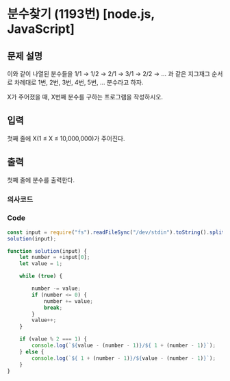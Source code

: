 # 분수찾기 (1193번) [node.js, JavaScript] 

## 문제 설명
이와 같이 나열된 분수들을 1/1 → 1/2 → 2/1 → 3/1 → 2/2 → … 과 같은 지그재그 순서로 차례대로 1번, 2번, 3번, 4번, 5번, … 분수라고 하자.

X가 주어졌을 때, X번째 분수를 구하는 프로그램을 작성하시오.

## 입력
첫째 줄에 X(1 ≤ X ≤ 10,000,000)가 주어진다.

## 출력
첫째 줄에 분수를 출력한다.

### 의사코드 

### Code
```js
const input = require("fs").readFileSync("/dev/stdin").toString().split("\n"); 
solution(input);

function solution(input) {
    let number = +input[0];
    let value = 1;

    while (true) {

        number -= value;
        if (number <= 0) {
            number += value;
            break;
        }
        value++;
    }

    if (value % 2 === 1) {
        console.log(`${value - (number - 1)}/${ 1 + (number - 1)}`);
    } else {
        console.log(`${ 1 + (number - 1)}/${value - (number - 1)}`);
    }
}
```
